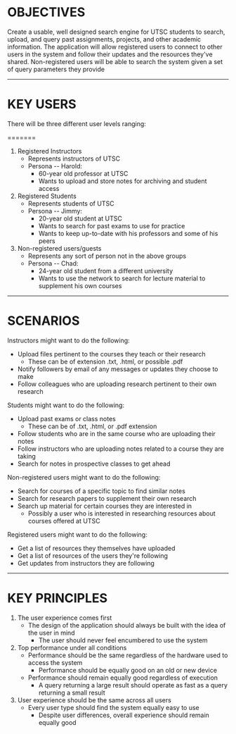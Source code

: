 # OBJECTIVES

Create a usable, well designed search engine for UTSC students to search, upload, and query past assignments, projects, and other academic information. The application will allow registered users to connect to other users in the system and follow their updates and the resources they've shared. Non-registered users will be able to search the system given a set of query parameters they provide

---

# KEY USERS

There will be three different user levels ranging:

=======
1. Registered Instructors
    * Represents instructors of UTSC
    * Persona -- Harold:
        * 60-year old professor at UTSC
        * Wants to upload and store notes for archiving and student access
2. Registered Students
    * Represents students of UTSC
    * Persona -- Jimmy:
        * 20-year old student at UTSC
        * Wants to search for past exams to use for practice
        * Wants to keep up-to-date with his professors and some of his peers
3. Non-registered users/guests
    * Represents any sort of person not in the above groups
    * Persona -- Chad:
        * 24-year old student from a different university
        * Wants to use the network to search for lecture material to supplement his own courses

---

# SCENARIOS

Instructors might want to do the following:

* Upload files pertinent to the courses they teach or their research
    * These can be of extension .txt, .html, or possible .pdf
* Notify followers by email of any messages or updates they choose to make
* Follow colleagues who are uploading research pertinent to their own research

Students might want to do the following:

* Upload past exams or class notes
    * These can be of .txt, .html, or .pdf extension
* Follow students who are in the same course who are uploading their notes
* Follow instructors who are uploading notes related to a course they are taking
* Search for notes in prospective classes to get ahead

Non-registered users might want to do the following:

* Search for courses of a specific topic to find similar notes
* Search for research papers to supplement their own research
* Search up material for certain courses they are interested in
    * Possibly a user who is interested in researching resources about courses offered at UTSC

Registered users might want to do the following:
* Get a list of resources they themselves have uploaded
* Get a list of resources of the users they're following
* Get updates from instructors they are following

---

# KEY PRINCIPLES

1. The user experience comes first
    * The design of the application should always be built with the idea of the user in mind
        * The user should never feel encumbered to use the system
2. Top performance under all conditions
    * Performance should be the same regardless of the hardware used to access the system
        * Performance should be equally good on an old or new device
    * Performance should remain equally good regardless of execution
        * A query returning a large result should operate as fast as a query returning a small result
3. User experience should be the same across all users
    * Every user type should find the system equally easy to use
        * Despite user differences, overall experience should remain equally good
